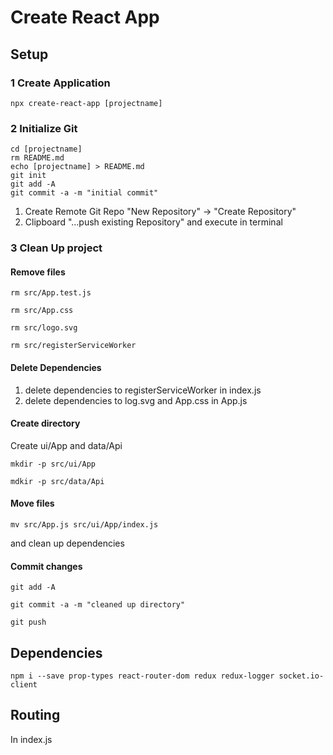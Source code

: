 # Create React App

## Setup

### 1 Create Application

    npx create-react-app [projectname]

### 2 Initialize Git

    cd [projectname]
    rm README.md
    echo [projectname] > README.md
    git init
    git add -A
    git commit -a -m "initial commit"

1. Create Remote Git Repo "New Repository" -> "Create Repository"
2. Clipboard "...push existing Repository" and execute in terminal

### 3 Clean Up project

#### Remove files

    rm src/App.test.js

    rm src/App.css

    rm src/logo.svg

    rm src/registerServiceWorker

#### Delete Dependencies

1. delete dependencies to registerServiceWorker in index.js
2. delete dependencies to log.svg and App.css in App.js

#### Create directory
Create ui/App and data/Api

    mkdir -p src/ui/App

    mdkir -p src/data/Api

#### Move files

    mv src/App.js src/ui/App/index.js

and clean up dependencies

#### Commit changes

    git add -A

    git commit -a -m "cleaned up directory"

    git push

## Dependencies


    npm i --save prop-types react-router-dom redux redux-logger socket.io-client

## Routing

In index.js
